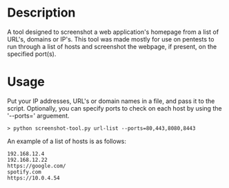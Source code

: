 # Description
A tool designed to screenshot a web application's homepage from a list of URL's, domains or IP's. This tool was made mostly for use on pentests to run through a list of hosts and screenshot the webpage, if present, on the specified port(s).

# Usage
Put your IP addresses, URL's or domain names in a file, and pass it to the script. Optionally, you can specify ports to check on each host by using the '--ports=' arguement.

```
> python screenshot-tool.py url-list --ports=80,443,8080,8443
```
An example of a list of hosts is as follows:
```
192.168.12.4
192.168.12.22
https://google.com/
spotify.com
https://10.0.4.54
```
